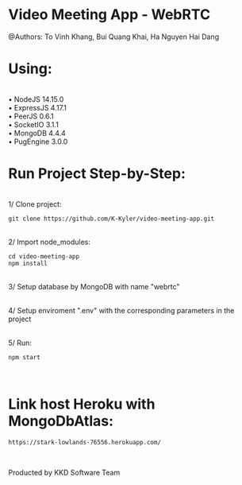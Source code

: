 # Video Meeting App - WebRTC
@Authors:
To Vinh Khang, Bui Quang Khai, Ha Nguyen Hai Dang

# Using:
<br />• NodeJS 14.15.0
<br />• ExpressJS 4.17.1
<br />• PeerJS 0.6.1
<br />• SocketIO 3.1.1
<br />• MongoDB 4.4.4
<br />• PugEngine 3.0.0

# Run Project Step-by-Step:
<br />1/ Clone project: 
```
git clone https://github.com/K-Kyler/video-meeting-app.git
```
<br />2/ Import node_modules:
```
cd video-meeting-app
npm install
```
<br />3/ Setup database by MongoDB with name "webrtc"

<br />4/ Setup enviroment ".env" with the corresponding parameters in the project

<br />5/ Run:
```
npm start
```

<br />

# Link host Heroku with MongoDbAtlas:
```
https://stark-lowlands-76556.herokuapp.com/
```

<br />

Producted by KKD Software Team
